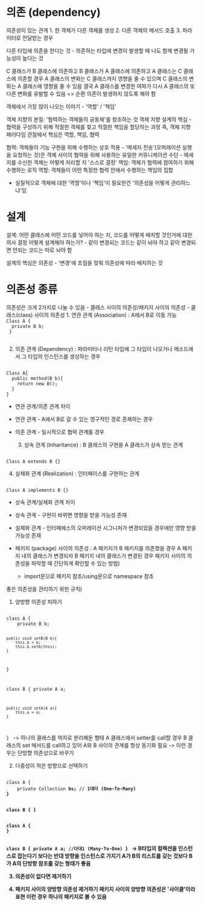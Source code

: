 <h1>의존 (dependency)</h1>
의존성이 있는 관계
1. 한 객체가 다른 객체를 생성
2. 다른 객체의 메서드 호출
3. 파라미터로 전달받는 경우

다른 타입에 의존을 한다는 것 - 의존하는 타입에 변경이 발생할 때 나도 함께 변경될 가능성이 높다는 것

C 클래스가 B 클래스에 의존하고 B 클래스가 A 클래스에 의존하고 A 클래스는 C 클래스에 의존할 경우 A 클래스의 변화는 C 클래스까지 영향을 줄 수 있으며 C 클래스의 변화는 A 클래스에 영향을 줄 수 있음
결국 A 클래스를 변경한 여파가 다시 A 클래스의 또 다른 변화를 유발할 수 있음
=> 순환 의존이 발생하지 않도록 해야 함

객체에서 가장 많이 나오는 이야기 - '역할' / '책임'

객체 지향의 본질: '협력하는 객체들의 공동체'를 창조하는 것
객체 지향 설계의 핵심 - 협력을 구성하기 위해 적절한 객체를 찾고 적절한 책임을 할당하는 과정
즉, 객체 지향 패러다임 관점에서 핵심은 역할, 책임, 협력

협력: 객체들이 기능 구현을 위해 수행하는 상호 작용
	- '메세지 전송'(오퍼레이션 실행을 요청하는 것)은 객체 사이의 협력을 위해 사용하는 유일한 커뮤니케이션 수단
	- 메세지를 수신한 객체는 어떻게 처리할 지 '스스로 결정'
책임: 객체가 협력에 참여하기 위해 수행하는 로직
역할: 객체들이 어떤 특정한 협력 안에서 수행하는 책임의 집합


* 실질적으로 객체에 대한 '역할'이나 '책임'이 필요한건 '의존성을 어떻게 관리하느냐'임

<h1>설계</h1>
설계: 어떤 클래스에 어떤 코드를 넣어야 하는 지, 코드를 어떻게 배치할 것인가에 대한 의사 결정
어떻게 설계해야 하는가? - 같이 변경되는 코드는 같이 놔야 하고 같이 변경되면 안되는 코드는 따로 놔야 함

설계의 핵심은 의존성 - '변경'에 초점을 맞춰 의존성에 따라 배치하는 것

<h1>의존성 종류</h1>
의존성은 크게 2가지로 나눌 수 있음 - 클래스 사이의 의존성/패키지 사이의 의존성
- 클래스(class) 사이의 의존성
  1. 연관 관계 (Association)
    : A에서 B로 이동 가능
<code>
Class A {
  private B b;
 }
 </code>
 
  2. 의존 관계 (Dependency)
  : 파라미터나 리턴 타입에 그 타입이 나오거나 메소드에서 그 타입의 인스턴스를 생성하는 경우
<code>
Class A{
  public method(B b){
    return new B();
  }
}
</code>

* 연관 관계/의존 관계 차이 
- 연관 관계 - A에서 B로 갈 수 있는 영구적인 경로 존재하는 경우
- 의존 관계 - 일시적으로 협력 관계를 경우

  3. 상속 관계 (Inharitance) 
  : B 클래스의 구현을 A 클래스가 상속 받는 관계 
<code>
Class A extends B {}
</code>

  4. 실체화 관계 (Realization)
  : 인터페이스를 구현하는 관계
<code>
Class A implements B {}
</code> 

* 상속 관계/실체화 관계 차이
- 상속 관계 - 구현이 바뀌면 영향을 받을 가능성 존재
- 실체화 관계 - 인터페에스의 오퍼레이션 시그니처가 변경되었을 경우에만 영향 받을 가능성 존재

- 패키지 (package) 사이의 의존성
  : A 패키지가 B 패키지를 의존했을 경우 A 패키지 내의 클래스가 변경되자 B 패키지 내의 클래스가 변경된 경우
  패키지 사이의 의존성을 파악할 때 간단하게 확인할 수 있는 방법)
   - import문으로 패키지 참조/using문으로 namespace 참조

좋은 의존성을 관리하기 위한 규칙)
1. 양방향 의존성 피하기
<code>
class A {
	private B b;
	
	public void setB(B b){
		this.b = b;
		this.b.setA(this);
	}
}

class B {
	private A a;
	
	public void setA(A a){
		this.a = a;
	}
}
</code>
-> 하나의 클래스를 억지로 분리해둔 형태
A 클래스에서 setter를 call할 경우 B 클래스의 set 메서드를 call하고 있어 A와 B 사이의 관계를 항상 동기화 필요
-> 이런 경우는 단방향 의존성으로 바꾸기

2. 다중성이 적은 방향으로 선택하기
<code>
class A {
	private Collection<B> bs; // 1대다 (One-To-Many)
}

class B {
}
</code>

<code>
class A {
}

class B {
	private A a; //다대1 (Many-To-One)
}
</code>
-> B타입의 컬렉션을 인스턴스로 잡는다기 보다는 반대 방향을 인스턴스로 가지기
A가 B의 리스트를 갖는 것보다 B가 A의 단방향 참조를 갖는 형태가 좋음

3. 의존성이 없다면 제거하기

4. 패키지 사이의 양방향 의존성 제거하기
패키지 사이의 양방향 의존성은 '사이클'이라 표현
이런 경우 하나의 패키지로 볼 수 있음
